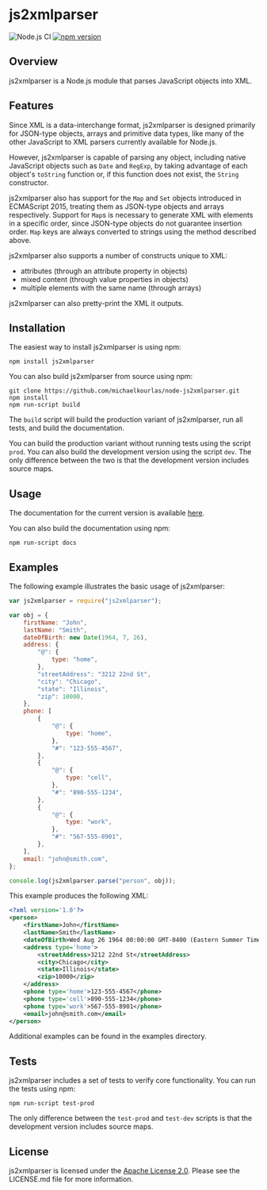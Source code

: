 # js2xmlparser

![Node.js CI](https://github.com/michaelkourlas/node-js2xmlparser/workflows/Node.js%20CI/badge.svg)
[![npm version](https://badge.fury.io/js/js2xmlparser.svg)](https://badge.fury.io/js/js2xmlparser)

## Overview

js2xmlparser is a Node.js module that parses JavaScript objects into XML.

## Features

Since XML is a data-interchange format, js2xmlparser is designed primarily for
JSON-type objects, arrays and primitive data types, like many of the other
JavaScript to XML parsers currently available for Node.js.

However, js2xmlparser is capable of parsing any object, including native
JavaScript objects such as `Date` and `RegExp`, by taking advantage of each
object's `toString` function or, if this function does not exist, the `String`
constructor.

js2xmlparser also has support for the `Map` and `Set` objects introduced in
ECMAScript 2015, treating them as JSON-type objects and arrays respectively.
Support for `Map`s is necessary to generate XML with elements in a specific
order, since JSON-type objects do not guarantee insertion order. `Map` keys are
always converted to strings using the method described above.

js2xmlparser also supports a number of constructs unique to XML:

-   attributes (through an attribute property in objects)
-   mixed content (through value properties in objects)
-   multiple elements with the same name (through arrays)

js2xmlparser can also pretty-print the XML it outputs.

## Installation

The easiest way to install js2xmlparser is using npm:

```
npm install js2xmlparser
```

You can also build js2xmlparser from source using npm:

```
git clone https://github.com/michaelkourlas/node-js2xmlparser.git
npm install
npm run-script build
```

The `build` script will build the production variant of js2xmlparser, run all
tests, and build the documentation.

You can build the production variant without running tests using the script
`prod`. You can also build the development version using the script `dev`.
The only difference between the two is that the development version includes
source maps.

## Usage

The documentation for the current version is available [here](http://www.kourlas.com/node-js2xmlparser/docs/4.0.1/).

You can also build the documentation using npm:

```
npm run-script docs
```

## Examples

The following example illustrates the basic usage of js2xmlparser:

```javascript
var js2xmlparser = require("js2xmlparser");

var obj = {
    firstName: "John",
    lastName: "Smith",
    dateOfBirth: new Date(1964, 7, 26),
    address: {
        "@": {
            type: "home",
        },
        "streetAddress": "3212 22nd St",
        "city": "Chicago",
        "state": "Illinois",
        "zip": 10000,
    },
    phone: [
        {
            "@": {
                type: "home",
            },
            "#": "123-555-4567",
        },
        {
            "@": {
                type: "cell",
            },
            "#": "890-555-1234",
        },
        {
            "@": {
                type: "work",
            },
            "#": "567-555-8901",
        },
    ],
    email: "john@smith.com",
};

console.log(js2xmlparser.parse("person", obj));
```

This example produces the following XML:

```xml
<?xml version='1.0'?>
<person>
    <firstName>John</firstName>
    <lastName>Smith</lastName>
    <dateOfBirth>Wed Aug 26 1964 00:00:00 GMT-0400 (Eastern Summer Time)</dateOfBirth>
    <address type='home'>
        <streetAddress>3212 22nd St</streetAddress>
        <city>Chicago</city>
        <state>Illinois</state>
        <zip>10000</zip>
    </address>
    <phone type='home'>123-555-4567</phone>
    <phone type='cell'>890-555-1234</phone>
    <phone type='work'>567-555-8901</phone>
    <email>john@smith.com</email>
</person>
```

Additional examples can be found in the examples directory.

## Tests

js2xmlparser includes a set of tests to verify core functionality. You can run
the tests using npm:

```
npm run-script test-prod
```

The only difference between the `test-prod` and `test-dev` scripts is that the
development version includes source maps.

## License

js2xmlparser is licensed under the [Apache License 2.0](http://www.apache.org/licenses/LICENSE-2.0).
Please see the LICENSE.md file for more information.
